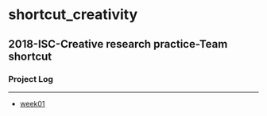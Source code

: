 # shortcut_creativity
## 2018-ISC-Creative research practice-Team shortcut
### Project Log
****

- [week01](https://github.com/Moog303/shortcut_creativity/tree/master/week01)